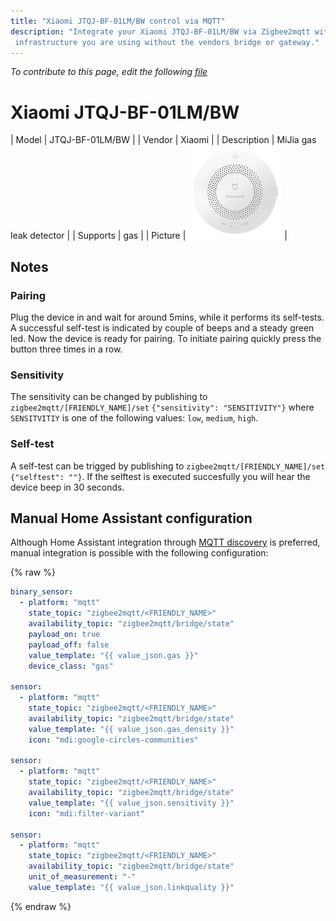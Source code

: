 ```yaml
---
title: "Xiaomi JTQJ-BF-01LM/BW control via MQTT"
description: "Integrate your Xiaomi JTQJ-BF-01LM/BW via Zigbee2mqtt with whatever smart home
 infrastructure you are using without the vendors bridge or gateway."
---
```


*To contribute to this page, edit the following
[file](https://github.com/Koenkk/zigbee2mqtt.io/blob/master/docs/devices/JTQJ-BF-01LM/BW.md)*

# Xiaomi JTQJ-BF-01LM/BW

| Model | JTQJ-BF-01LM/BW  |
| Vendor  | Xiaomi  |
| Description | MiJia gas leak detector  |
| Supports | gas |
| Picture | ![Xiaomi JTQJ-BF-01LM/BW](../images/devices/JTQJ-BF-01LM-BW.jpg) |

## Notes


### Pairing
Plug the device in and wait for around 5mins, while it performs its self-tests.
A successful self-test is indicated by couple of beeps and a steady green led.
Now the device is ready for pairing. To initiate pairing quickly press the button three times in a row.


### Sensitivity
The sensitivity can be changed by publishing to `zigbee2mqtt/[FRIENDLY_NAME]/set`
`{"sensitivity": "SENSITIVITY"}` where `SENSITVITIY` is one of the following
values: `low`, `medium`,  `high`.

### Self-test
A self-test can be trigged by publishing to `zigbee2mqtt/[FRIENDLY_NAME]/set`
`{"selftest": ""}`.
If the selftest is executed succesfully you will hear the device beep in 30 seconds.


## Manual Home Assistant configuration
Although Home Assistant integration through [MQTT discovery](../integration/home_assistant) is preferred,
manual integration is possible with the following configuration:


{% raw %}
```yaml
binary_sensor:
  - platform: "mqtt"
    state_topic: "zigbee2mqtt/<FRIENDLY_NAME>"
    availability_topic: "zigbee2mqtt/bridge/state"
    payload_on: true
    payload_off: false
    value_template: "{{ value_json.gas }}"
    device_class: "gas"

sensor:
  - platform: "mqtt"
    state_topic: "zigbee2mqtt/<FRIENDLY_NAME>"
    availability_topic: "zigbee2mqtt/bridge/state"
    value_template: "{{ value_json.gas_density }}"
    icon: "mdi:google-circles-communities"

sensor:
  - platform: "mqtt"
    state_topic: "zigbee2mqtt/<FRIENDLY_NAME>"
    availability_topic: "zigbee2mqtt/bridge/state"
    value_template: "{{ value_json.sensitivity }}"
    icon: "mdi:filter-variant"

sensor:
  - platform: "mqtt"
    state_topic: "zigbee2mqtt/<FRIENDLY_NAME>"
    availability_topic: "zigbee2mqtt/bridge/state"
    unit_of_measurement: "-"
    value_template: "{{ value_json.linkquality }}"
```
{% endraw %}


